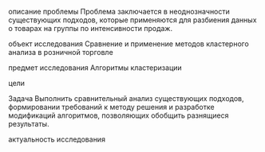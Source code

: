 описание проблемы
Проблема заключается в неоднозначности существующих подходов, которые применяются для разбиения данных о товарах на группы по интенсивности продаж. 

объект исследования
Сравнение и применение методов кластерного анализа в розничной торговле


предмет исследования
Алгоритмы кластеризации


цели 



Задача
Выполнить сравнительный анализ существующих подходов, формировании требований к методу решения и разработке модификаций алгоритмов, позволяющих обобщить разнящиеся результаты.



актуальность исследования
